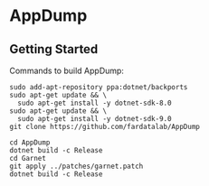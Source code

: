 # AppDump

## Getting Started
Commands to build AppDump:

```
sudo add-apt-repository ppa:dotnet/backports
sudo apt-get update && \
  sudo apt-get install -y dotnet-sdk-8.0
sudo apt-get update && \
  sudo apt-get install -y dotnet-sdk-9.0
git clone https://github.com/fardatalab/AppDump

cd AppDump
dotnet build -c Release
cd Garnet
git apply ../patches/garnet.patch
dotnet build -c Release
```
